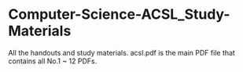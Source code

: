 # Computer-Science-ACSL_Study-Materials
All the handouts and study materials.
acsl.pdf is the main PDF file that contains all No.1 ~ 12 PDFs.
